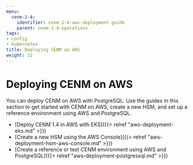 ```yaml
---
menu:
  cenm-1-4:
    identifier: cenm-1-4-aws-deployment-guide
    parent: cenm-1-4-operations
tags:
- config
- kubernetes
title: Deploying CENM on AWS
weight: 22
---
```


# Deploying CENM on AWS

You can deploy CENM on AWS with PostgreSQL. Use the guides in this section to get started with CENM on AWS, create a new HSM, and set up a reference environment using AWS and PostgreSQL.

* [Deploy CENM 1.4 in AWS with EKS]({{< relref "aws-deployment-eks.md" >}})
* [Create a new HSM using the AWS Console]({{< relref "aws-deployment-hsm-aws-console.md" >}})
* [Create a reference or test CENM environment using AWS and PostgreSQL]({{< relref "aws-deployment-postgressql.md" >}})
